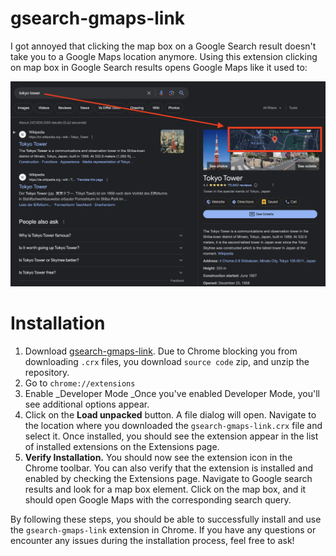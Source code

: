 # gsearch-gmaps-link

I got annoyed that clicking the map box on a Google Search result doesn't take you to a Google Maps location anymore. Using this extension clicking on map box in Google Search results opens Google Maps like it used to:

![](example.png)

# Installation

1. Download [gsearch-gmaps-link](https://github.com/rhozacc/gsearch-gmaps-link/archive/refs/tags/v1.zip). Due to Chrome blocking you from downloading `.crx` files, you download `source code` zip, and unzip the repository.
2. Go to `chrome://extensions`
3. Enable \_Developer Mode \_Once you've enabled Developer Mode, you'll see additional options appear.
4. Click on the **Load unpacked** button. A file dialog will open. Navigate to the location where you downloaded the `gsearch-gmaps-link.crx` file and select it. Once installed, you should see the extension appear in the list of installed extensions on the Extensions page.
5. **Verify Installation.** You should now see the extension icon in the Chrome toolbar. You can also verify that the extension is installed and enabled by checking the Extensions page. Navigate to Google search results and look for a map box element. Click on the map box, and it should open Google Maps with the corresponding search query.

By following these steps, you should be able to successfully install and use the `gsearch-gmaps-link` extension in Chrome. If you have any questions or encounter any issues during the installation process, feel free to ask!
